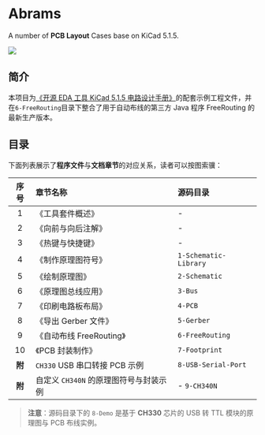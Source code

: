 # Abrams

A number of **PCB Layout** Cases base on KiCad 5.1.5.

![](./assets/logo.jpg)

## 简介

本项目为[《开源 EDA 工具 KiCad 5.1.5 电路设计手册》](https://uinika.gitee.io/electronics/KiCad.html)的配套示例工程文件，并在`6-FreeRouting`目录下整合了用于自动布线的第三方 Java 程序 FreeRouting 的最新生产版本。

## 目录

下面列表展示了**程序文件**与**文档章节**的对应关系，读者可以按图索骥：

|  序号  | 章节名称                               | 源码目录              |
| :----: | :------------------------------------- | :-------------------- |
|   1    | 《工具套件概述》                       | -                     |
|   2    | 《向前与向后注解》                     | -                     |
|   3    | 《热键与快捷键》                       | -                     |
|   4    | 《制作原理图符号》                     | `1-Schematic-Library` |
|   5    | 《绘制原理图》                         | `2-Schematic`         |
|   6    | 《原理图总线应用》                     | `3-Bus`               |
|   7    | 《印刷电路板布局》                     | `4-PCB`               |
|   8    | 《导出 Gerber 文件》                   | `5-Gerber`            |
|   9    | 《自动布线 FreeRouting》               | `6-FreeRouting`       |
|   10   | 《PCB 封装制作》                       | `7-Footprint`         |
| **附** | `CH330` USB 串口转接 PCB 示例          | `8-USB-Serial-Port`   |
| **附** | 自定义 `CH340N` 的原理图符号与封装示例 | - `9-CH340N`          |

> **注意**：源码目录下的 `8-Demo` 是基于 **CH330** 芯片的 USB 转 TTL 模块的原理图与 PCB 布线实例。

